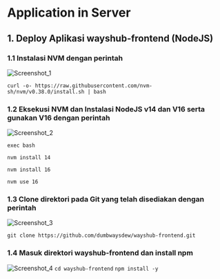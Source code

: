# Application in Server
 ## 1. Deploy Aplikasi wayshub-frontend (NodeJS)
  ### 1.1 Instalasi NVM dengan perintah
  ![Screenshot_1](https://github.com/wilsonakbar/devops18-dumbways-WilsonAkbar/assets/132327628/f8e77ccc-43b0-4132-af4c-1f88c8f19210)
```
curl -o- https://raw.githubusercontent.com/nvm-sh/nvm/v0.38.0/install.sh | bash
```
  ### 1.2 Eksekusi NVM dan Instalasi NodeJS v14 dan V16 serta gunakan V16 dengan perintah
  ![Screenshot_2](https://github.com/wilsonakbar/devops18-dumbways-WilsonAkbar/assets/132327628/31c361d2-d1c6-4dbc-8b82-c3d9fbd91da6)
```
exec bash
```
```
nvm install 14
```
```
nvm install 16
```
```
nvm use 16
```
  ### 1.3 Clone direktori pada Git yang telah disediakan dengan perintah
  ![Screenshot_3](https://github.com/wilsonakbar/devops18-dumbways-WilsonAkbar/assets/132327628/b36d45f2-1dfc-46b0-b57d-9956d4be1c89)
```
git clone https://github.com/dumbwaysdew/wayshub-frontend.git
```
### 1.4 Masuk direktori wayshub-frontend dan install npm
![Screenshot_4](https://github.com/wilsonakbar/devops18-dumbways-WilsonAkbar/assets/132327628/c5c03cde-6995-403e-9503-ecb8a8e1b5f4)
```cd wayshub-frontend```
```npm install -y```
